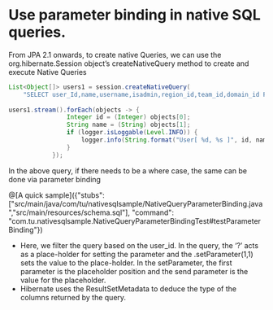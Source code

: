 # Use parameter binding in native SQL queries.

From JPA 2.1 onwards, to create native Queries, we can use the org.hibernate.Session object’s createNativeQuery method to create and execute Native Queries
```java
List<Object[]> users1 = session.createNativeQuery(
	"SELECT user_Id,name,username,isadmin,region_id,team_id,domain_id FROM user").list();
			
users1.stream().forEach(objects -> {
				Integer id = (Integer) objects[0];
				String name = (String) objects[1];
				if (logger.isLoggable(Level.INFO)) {
					logger.info(String.format("User[ %d, %s ]", id, name));
				}
			});
```

In the above query, if there needs to be a where case, the same can be done via parameter binding

@[A quick sample]({"stubs": ["src/main/java/com/tu/nativesqlsample/NativeQueryParameterBinding.java","src/main/resources/schema.sql"], "command": "com.tu.nativesqlsample.NativeQueryParameterBindingTest#testParameterBinding"})

* Here, we filter the query based on the user_id. In the query, the ‘?’ acts as a place-holder for setting the parameter and the .setParameter(1,1) sets the value to the place-holder. In the setParameter, the first parameter is the placeholder position and the send parameter is the value for the placeholder.
* Hibernate uses the ResultSetMetadata to deduce the type of the columns returned by the query. 
